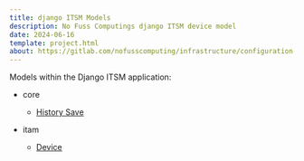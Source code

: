 ```yaml
---
title: django ITSM Models
description: No Fuss Computings django ITSM device model
date: 2024-06-16
template: project.html
about: https://gitlab.com/nofusscomputing/infrastructure/configuration-management/django_app
---
```


Models within the Django ITSM application:

- core

    - [History Save](./core_history_save.md)

- itam

    - [Device](./itam_device.md)
